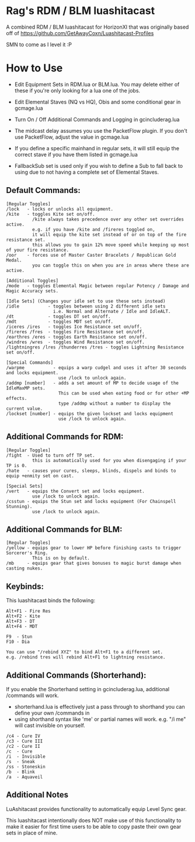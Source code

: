 # Rag's RDM / BLM luashitacast

A combined RDM / BLM luashitacast for HorizonXI that was originally based off of https://github.com/GetAwayCoxn/Luashitacast-Profiles

SMN to come as I level it :P

# How to Use

- Edit Equipment Sets in RDM.lua or BLM.lua. You may delete either of these if you're only looking for a lua one of the jobs.
- Edit Elemental Staves (NQ vs HQ), Obis and some conditional gear in gcmage.lua
- Turn On / Off Additional Commands and Logging in gcincluderag.lua
- The midcast delay assumes you use the PacketFlow plugin. If you don't use PacketFlow, adjust the value in gcmage.lua

- If you define a specific mainhand in regular sets, it will still equip the correct stave if you have them listed in gcmage.lua
- FallbackSub set is used only if you wish to define a Sub to fall back to using due to not having a complete set of Elemental Staves.

## Default Commands:
```
[Regular Toggles]
/lock   - locks or unlocks all equipment.
/kite   - toggles Kite set on/off.
          /kite always takes precedence over any other set overrides active.
          e.g. if you have /kite and /fireres toggled on,
          it will equip the kite set instead of or on top of the fire resistance set.
          this allows you to gain 12% move speed while keeping up most of your fire resistance.
/oor    - forces use of Master Caster Bracelets / Republican Gold Medal.
          you can toggle this on when you are in areas where these are active.

[Additional Toggles]
/mode   - toggles Elemental Magic between regular Potency / Damage and Magic Accuracy sets.

[Idle Sets] (Changes your idle set to use these sets instead)
/idle           - toggles between using 2 different idle sets
                  i.e. Normal and Alternate / Idle and IdleALT.
/dt             - toggles DT set on/off.
/mdt            - toggles MDT set on/off.
/iceres /ires   - toggles Ice Resistance set on/off.
/fireres /fres  - toggles Fire Resistance set on/off.
/earthres /eres - toggles Earth Resistance set on/off.
/windres /wres  - toggles Wind Resistance set on/off.
/lightningres /lres /thunderres /tres - toggles Lightning Resistance set on/off.

[Special Commands]
/warpme           - equips a warp cudgel and uses it after 30 seconds and locks equipment.
                    use /lock to unlock again.
/addmp [number]   - adds a set amount of MP to decide usage of the IdleMaxMP sets.
                    This can be used when eating food or for other +MP effects.
                    type /addmp without a number to display the current value.
/lockset [number] - equips the given lockset and locks equipment
                    use /lock to unlock again.
```

## Additional Commands for RDM:
```
[Regular Toggles]
/fight  - Used to turn off TP set.
          this is automatically used for you when disengaging if your TP is 0.
/hate   - causes your cures, sleeps, blinds, dispels and binds to equip +enmity set on cast.

[Special Sets]
/vert   - equips the Convert set and locks equipment.
          use /lock to unlock again.
/csstun - equips the Stun set and locks equipment (For Chainspell Stunning).
          use /lock to unlock again.
```

## Additional Commands for BLM:
```
[Regular Toggles]
/yellow - equips gear to lower HP before finishing casts to trigger Sorcerer's Ring.
          This is on by default.
/mb     - equips gear that gives bonuses to magic burst damage when casting nukes.
```

## Keybinds:

This luashitacast binds the following:
```
Alt+F1 - Fire Res
Alt+F2 - Kite
Alt+F3 - DT
Alt+F4 - MDT

F9  - Stun
F10 - Dia

You can use "/rebind XYZ" to bind Alt+F1 to a different set.
e.g. /rebind tres will rebind Alt+F1 to lightning resistance.
```

## Additional Commands (Shorterhand):

If you enable the Shorterhand setting in gcincluderag.lua, additional /commands will work.

- shorterhand.lua is effectively just a pass through to shorthand you can define your own /commands in
- using shorthand syntax like 'me' or partial names will work. e.g. "/i me" will cast invisible on yourself.

```
/c4 - Cure IV
/c3 - Cure III
/c2 - Cure II
/c  - Cure
/i  - Invisible
/s  - Sneak
/ss - Stoneskin
/b  - Blink
/a  - Aquaveil
```

## Additional Notes

LuAshitacast provides functionality to automatically equip Level Sync gear.

This luashitacast intentionally does NOT make use of this functionality to make it easier for first time users to be able to copy paste their own gear sets in place of mine.
